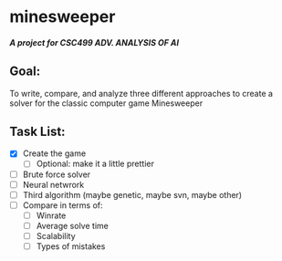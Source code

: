 # minesweeper
##### A project for CSC499 ADV. ANALYSIS OF AI

## Goal:
To write, compare, and analyze three different approaches to create a solver for the classic computer game Minesweeper

## Task List:
- [x] Create the game
  - [ ] Optional: make it a little prettier
- [ ] Brute force solver
- [ ] Neural netwrork
- [ ] Third algorithm (maybe genetic, maybe svn, maybe other)
- [ ] Compare in terms of:
  - [ ] Winrate
  - [ ] Average solve time
  - [ ] Scalability
  - [ ] Types of mistakes
